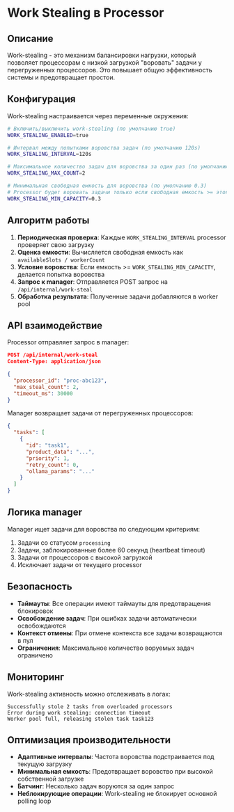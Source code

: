 # Work Stealing в Processor

## Описание

Work-stealing - это механизм балансировки нагрузки, который позволяет процессорам с низкой загрузкой "воровать" задачи у перегруженных процессоров. Это повышает общую эффективность системы и предотвращает простои.

## Конфигурация

Work-stealing настраивается через переменные окружения:

```bash
# Включить/выключить work-stealing (по умолчанию true)
WORK_STEALING_ENABLED=true

# Интервал между попытками воровства задач (по умолчанию 120s)
WORK_STEALING_INTERVAL=120s

# Максимальное количество задач для воровства за один раз (по умолчанию 2)
WORK_STEALING_MAX_COUNT=2

# Минимальная свободная емкость для воровства (по умолчанию 0.3)
# Processor будет воровать задачи только если свободная емкость >= этого значения
WORK_STEALING_MIN_CAPACITY=0.3
```

## Алгоритм работы

1. **Периодическая проверка**: Каждые `WORK_STEALING_INTERVAL` processor проверяет свою загрузку
2. **Оценка емкости**: Вычисляется свободная емкость как `availableSlots / workerCount`
3. **Условие воровства**: Если емкость >= `WORK_STEALING_MIN_CAPACITY`, делается попытка воровства
4. **Запрос к manager**: Отправляется POST запрос на `/api/internal/work-steal`
5. **Обработка результата**: Полученные задачи добавляются в worker pool

## API взаимодействие

Processor отправляет запрос в manager:

```json
POST /api/internal/work-steal
Content-Type: application/json

{
  "processor_id": "proc-abc123",
  "max_steal_count": 2,
  "timeout_ms": 30000
}
```

Manager возвращает задачи от перегруженных процессоров:

```json
{
  "tasks": [
    {
      "id": "task1",
      "product_data": "...",
      "priority": 1,
      "retry_count": 0,
      "ollama_params": "..."
    }
  ]
}
```

## Логика manager

Manager ищет задачи для воровства по следующим критериям:

1. Задачи со статусом `processing`
2. Задачи, заблокированные более 60 секунд (heartbeat timeout)
3. Задачи от процессоров с высокой загрузкой
4. Исключает задачи от текущего processor

## Безопасность

- **Таймауты**: Все операции имеют таймауты для предотвращения блокировок
- **Освобождение задач**: При ошибках задачи автоматически освобождаются
- **Контекст отмены**: При отмене контекста все задачи возвращаются в пул
- **Ограничения**: Максимальное количество воруемых задач ограничено

## Мониторинг

Work-stealing активность можно отслеживать в логах:

```
Successfully stole 2 tasks from overloaded processors
Error during work stealing: connection timeout
Worker pool full, releasing stolen task task123
```

## Оптимизация производительности

- **Адаптивные интервалы**: Частота воровства подстраивается под текущую загрузку
- **Минимальная емкость**: Предотвращает воровство при высокой собственной загрузке
- **Батчинг**: Несколько задач воруются за один запрос
- **Неблокирующие операции**: Work-stealing не блокирует основной polling loop
